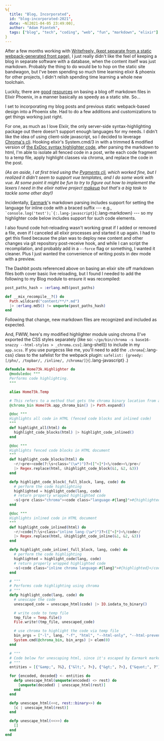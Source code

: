 ```yaml
---
%{
  title: "Blog, Incorporated",
  id: "blog-incorporated-2021",
  date: ~N[2021-04-05 23:49:00],
  author: "Adam Piontek",
  tags: ["blog", "tech", "coding", "web", "fun", "markdown", "elixir"]
}
---
```


After a few months working with [Writefreely, (kept separate from a static webpack-generated front page)](/blog/new-front-page-internet-home), I just really didn't like the feel of keeping a blog in separate software with a database, when the content itself was just markdown. Probably the thing to do would be to hop on the static site bandwagon, but I've been spending so much time learning elixir & phoenix for other projects, I didn't relish spending time learning a whole new toolchain.

Luckily, there are [good](http://www.sebastianseilund.com/static-markdown-blog-posts-with-elixir-phoenix) [resources](https://dashbit.co/blog/welcome-to-our-blog-how-it-was-made) on basing a blog off markdown files in Elixir Phoenix, in a manner basically as speedy as a static site. So...

<!--more-->

I set to incorporating my blog posts and previous static webpack-based design into a Phoenix site. Had to do a few additions and customizations to get things working just right.

For one, as much as I love Elxiir, the only server-side syntax-highlighting package out there doesn't support enough languages for my needs. I didn't like the idea of using client-side javascript, so I decided to leverage [Chroma's cli](https://github.com/alecthomas/chroma#command-line-interface). Hooking elixir's System.cmd/3 in with a trimmed & modified version of [the ExDoc syntax highlighter code](https://github.com/elixir-lang/ex_doc/blob/d5cde30f55c7e0cde486ec3878067aee82ccc924/lib/ex_doc/highlighter.ex), after parsing the markdown to html, I'm able to isolate all fenced code in a post, write each code fragment to a temp file, apply highlight classes via chroma, and replace the code in the post.

*(As an aside, I at first tried using the [Pygments cli](https://pygments.org/docs/cmdline/), which worked fine, but I realized it didn't seem to support vue templates, and I do some work with vue. At some point it might be fun to try to figure out how to implement the lexers I need in the elixir native project [makeup](https://github.com/elixir-makeup/makeup) but that's a big task to tackle some other day!)*

Incidentally, [Earmark](https://github.com/pragdave/earmark)'s markdown parsing includes support for setting the language for inline code with a braced suffix --- e.g., `` `console.log('test');`{:.lang-javascript} ``{:.lang-markdown} --- so my highlighter code below includes support for such code elements.

I also found code hot-reloading wasn't working great if I added or removed a file, even if I canceled all elixir processes and started it up again. I had to get this fixed because the plan was to deploy new content and other changes via git repository post-receive hook, and while I can script the recompilation, and probably add in a `--force` flag or something, I wanted it cleaner. Plus I just wanted the convenience of writing posts in dev mode with a preview.

The Dashbit posts referenced above on basing an elixir site off markdown files both cover basic live reloading, but I found I needed to add the following to my Blog module to ensure it was recompiled:

```elixir
post_paths_hash = :erlang.md5(post_paths)

def __mix_recompile__?() do
  Path.wildcard("content/**/*.md")
  |> :erlang.md5() != unquote(post_paths_hash)
end
```

Following that change, new markdown files are recognized and included as expected.

And, FWIW, here's my modified highlighter module using chroma (I've exported the CSS styles separately (like so: `~/go/bin/chroma -s base16-snazzy --html-styles > _chroma.css`{:.lang-shell}) to include in my `app.scss`. If you use purgecss like me, you'll need to add the `.chroma`{:.lang-css} class to the safelist for the webpack plugin: `safelist: {greedy: [/phx/, /topbar/, /inline/, /chroma/]}`{:.lang-javascript} .)

```elixir
defmodule Home73k.Highlighter do
  @moduledoc """
  Performs code highlighting.
  """

  alias Home73k.Temp

  # This refers to a method that gets the chroma binary location from application config
  @chroma_bin Home73k.app_chroma_bin() |> Path.expand()

  @doc """
  Highlights all code in HTML (fenced code blocks and inlined code)
  """
  def highlight_all(html) do
    highlight_code_blocks(html) |> highlight_code_inlined()
  end

  @doc """
  Highlights fenced code blocks in HTML document
  """
  def highlight_code_blocks(html) do
    ~r/<pre><code(?:\s+class="(\w*)")?>([^<]*)<\/code><\/pre>/
    |> Regex.replace(html, &highlight_code_block(&1, &2, &3))
  end

  defp highlight_code_block(_full_block, lang, code) do
    # perform the code highlighting
    highlighted = highlight_code(lang, code)
    # return properly wrapped highlighted code
    ~s(<pre class="chroma"><code class="language-#{lang}">#{highlighted}</code></pre>)
  end

  @doc """
  Highlights inlined code in HTML document
  """
  def highlight_code_inlined(html) do
    ~r/<code(?:\s+class="inline lang-(\w*)")?>([^<]*)<\/code>/
    |> Regex.replace(html, &highlight_code_inline(&1, &2, &3))
  end

  defp highlight_code_inline(_full_block, lang, code) do
    # perform the code highlighting
    highlighted = highlight_code(lang, code)
    # return properly wrapped highlighted code
    ~s(<code class="inline chroma language-#{lang}">#{highlighted}</code>)
  end

  # """
  # Performs code highlighting using chroma
  # """
  defp highlight_code(lang, code) do
    # unescape the code
    unescaped_code = unescape_html(code) |> IO.iodata_to_binary()

    # write code to temp file
    tmp_file = Temp.file()
    File.write!(tmp_file, unescaped_code)

    # use chroma to highlight the code via temp file
    bin_args = ["-l", lang, "-f", "html", "--html-only", "--html-prevent-surrounding-pre", tmp_file]
    System.cmd(@chroma_bin, bin_args) |> elem(0)
  end

  # """
  # Code below for unescaping html, since it's escaped by Earmark markdown parsing
  # """
  entities = [{"&amp;", ?&}, {"&lt;", ?<}, {"&gt;", ?>}, {"&quot;", ?"}, {"&#39;", ?'}]

  for {encoded, decoded} <- entities do
    defp unescape_html(unquote(encoded) <> rest) do
      [unquote(decoded) | unescape_html(rest)]
    end
  end

  defp unescape_html(<<c, rest::binary>>) do
    [c | unescape_html(rest)]
  end

  defp unescape_html(<<>>) do
    []
  end
end
```